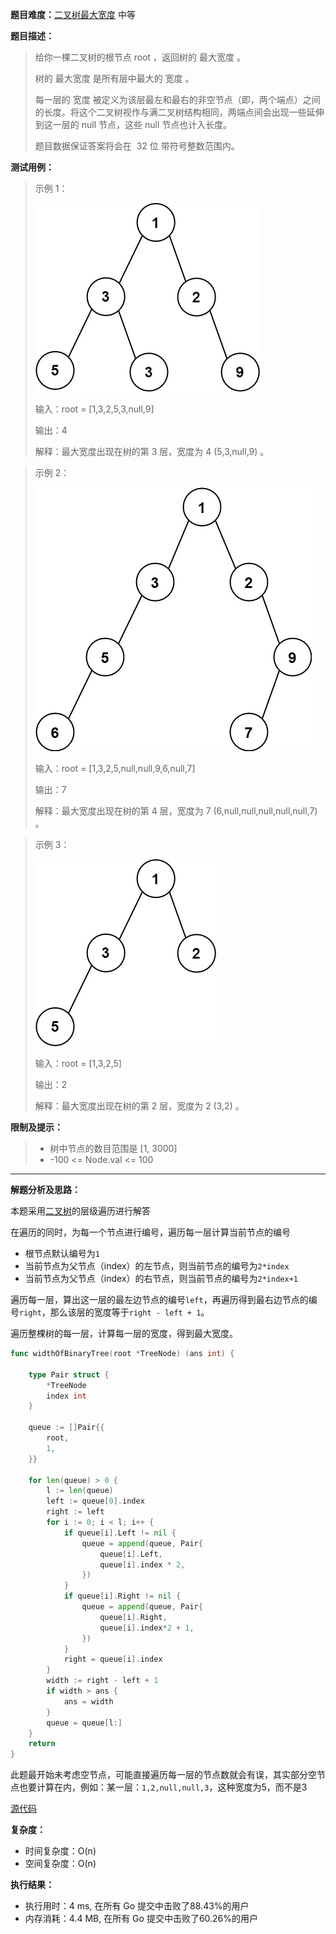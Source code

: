 
**题目难度：**[二叉树最大宽度](https://leetcode.cn/problems/maximum-width-of-binary-tree/) 中等

**题目描述：**

> 给你一棵二叉树的根节点 root ，返回树的 最大宽度 。
> 
> 树的 最大宽度 是所有层中最大的 宽度 。
> 
> 每一层的 宽度 被定义为该层最左和最右的非空节点（即，两个端点）之间的长度。将这个二叉树视作与满二叉树结构相同，两端点间会出现一些延伸到这一层的 null 节点，这些 null 节点也计入长度。
> 
> 题目数据保证答案将会在  32 位 带符号整数范围内。


**测试用例：**

> 
> 示例 1：
>
> ![](../img/leetcode/662二叉树最大宽度/width1-tree.jpg)
> 
> 输入：root = [1,3,2,5,3,null,9]
> 
> 输出：4
> 
> 解释：最大宽度出现在树的第 3 层，宽度为 4 (5,3,null,9) 。

 
> 示例 2：
> 
> ![](../img/leetcode/662二叉树最大宽度/maximum-width-of-binary-tree-v3.jpg)
> 
> 输入：root = [1,3,2,5,null,null,9,6,null,7]
> 
> 输出：7
> 
> 解释：最大宽度出现在树的第 4 层，宽度为 7 (6,null,null,null,null,null,7) 。

> 示例 3：
>
> ![](../img/leetcode/662二叉树最大宽度/width3-tree.jpg)
> 
> 输入：root = [1,3,2,5]
> 
> 输出：2
> 
> 解释：最大宽度出现在树的第 2 层，宽度为 2 (3,2) 。

**限制及提示：**
> - 树中节点的数目范围是 [1, 3000]
> - -100 <= Node.val <= 100

---
**解题分析及思路：**

本题采用[二叉树](../datastruct/bTree.md)的层级遍历进行解答

在遍历的同时，为每一个节点进行编号，遍历每一层计算当前节点的编号

- 根节点默认编号为`1` 
- 当前节点为父节点（index）的左节点，则当前节点的编号为`2*index`
- 当前节点为父节点（index）的右节点，则当前节点的编号为`2*index+1`

遍历每一层，算出这一层的最左边节点的编号`left`，再遍历得到最右边节点的编号`right`，那么该层的宽度等于`right - left + 1`。

遍历整棵树的每一层，计算每一层的宽度，得到最大宽度。

```go
func widthOfBinaryTree(root *TreeNode) (ans int) {

	type Pair struct {
		*TreeNode
		index int
	}

	queue := []Pair{{
		root,
		1,
	}}

	for len(queue) > 0 {
		l := len(queue)
		left := queue[0].index
		right := left
		for i := 0; i < l; i++ {
			if queue[i].Left != nil {
				queue = append(queue, Pair{
					queue[i].Left,
					queue[i].index * 2,
				})
			}
			if queue[i].Right != nil {
				queue = append(queue, Pair{
					queue[i].Right,
					queue[i].index*2 + 1,
				})
			}
			right = queue[i].index
		}
		width := right - left + 1
		if width > ans {
			ans = width
		}
		queue = queue[l:]
	}
	return
}
```

此题最开始未考虑空节点，可能直接遍历每一层的节点数就会有误，其实部分空节点也要计算在内，例如：某一层：`1,2,null,null,3`，这种宽度为5，而不是3

[源代码](https://github.com/lomtom/algorithm-go/blob/main/leetcode/662二叉树最大宽度_test.go)

**复杂度：**
- 时间复杂度：O(n)
- 空间复杂度：O(n)

**执行结果：**

- 执行用时：4 ms, 在所有 Go 提交中击败了88.43%的用户
- 内存消耗：4.4 MB, 在所有 Go 提交中击败了60.26%的用户